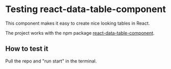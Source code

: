 # Testing react-data-table-component

This component makes it easy to create nice looking tables in React.

The project works with the npm package  [react-data-table-component](https://www.npmjs.com/package/react-data-table-component).

## How to test it

Pull the repo and "run start" in the terminal.


